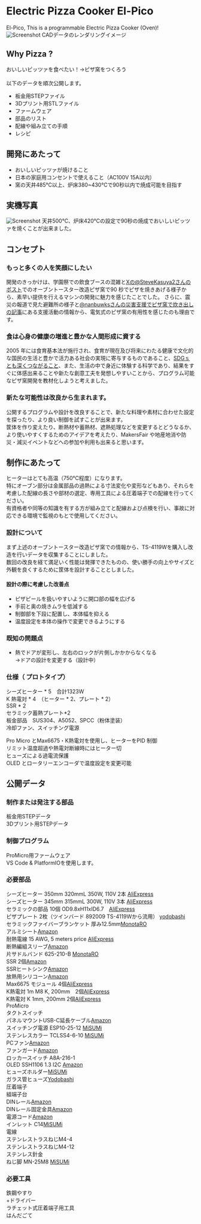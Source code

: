 # Electric Pizza Cooker El-Pico
El-Pico, This is a programmable Electric Pizza Cooker (Oven)!
\
![Screenshot](image/image.png)
CADデータのレンダリングイメージ

## Why Pizza ?
おいしいピッツァを食べたい！→ピザ窯をつくろう
\
\
以下のデータを順次公開します。
* 板金用STEPファイル
* 3Dプリント用STLファイル
* ファームウェア
* 部品のリスト
* 配線や組み立ての手順
* レシピ

## 開発にあたって
* おいしいピッツァが焼けること
* 日本の家庭用コンセントで使えること（AC100V 15A以内）
* 窯の天井485℃以上、炉床380~430℃で90秒以内で焼成可能を目指す

## 実機写真
![Screenshot](image/El-Pico_01.png)
天井500℃、炉床420℃の設定で90秒の焼成でおいしいピッツァを焼くことが出来ました。

## コンセプト
### もっと多くの人を笑顔にしたい
開発のきっかけは、学園祭での飲食ブースの混雑と[Xの@SteveKasuya2さんのポスト](https://x.com/SteveKasuya2/status/1695339494550224910)でのオーブントースター改造ピザ窯で90 秒でピザを焼きあげる様子から、素早い提供を行えるマシンの開発に魅力を感じたことでした。
さらに、震災の報道で見た避難所の様子と[@nanbuwksさんの災害支援でピザ窯で炊き出しの記事](https://qiita.com/nanbuwks/items/adf3fea1b13d262047f9)にある支援活動の情報から、電気式のピザ窯の有用性を感じたのも理由です。

### 食は心身の健康の増進と豊かな人間形成に資する
2005 年には食育基本法が施行され、食育が現在及び将来にわたる健康で文化的な国民の生活と豊かで活力ある社会の実現に寄与するものであること、[SDGｓとも深くつながること](https://www.maff.go.jp/j/syokuiku/network/topics/2022forum.html)、また、生活の中で身近に体験する科学であり、結果をすぐに体感出来ることや新たな創意工夫を発想しやすいことから、プログラム可能なピザ窯開発を教材化しようと考えました。

### 新たな可能性は改良から生まれます。
公開するプログラムや設計を改良することで、新たな料理や素材に合わせた設定を探ったり、より良い制御を試すことが出来ます。\
筐体を作り変えたり、断熱材や蓄熱材、遮熱処理などを変更するとどうなるか、より使いやすくするためのアイデアを考えたり、MakersFair や地産地消や防災・減災イベントなどへの参加や利用も出来ると思います。

## 制作にあたって
ヒーターはとても高温（750℃程度）になります。\
特にオーブン部分は金属部品の過熱による寸法変化や変形などもあり、それらを考慮した配線の長さや部材の選定、専用工具による圧着端子での配線を行ってください。\
有資格者や同等の知識を有する方が組み立てと配線および点検を行い、事故に対応できる環境で監視のもとで使用してください。

### 設計について
まず上述のオーブントースター改造ピザ窯での情報から、TS-4119Wを購入し改造を行いデータを収集することにしました。\
数回の改良を経て満足いく性能は発揮できたものの、使い勝手の向上やサイズと外観を良くするために筐体を設計することとしました。
#### 設計の際に考慮した改善点
* ピザピールを扱いやすいように開口部の幅を広げる
* 手前と奥の焼きムラを低減する
* 制御部を下段に配置し、本体幅を抑える
* 温度設定を本体の操作で変更できるようにする

### 既知の問題点
* 熱でドアが変形し、左右のロックが片側しかかからなくなる\
→ドアの設計を変更する（設計中）

### 仕様（ プロトタイプ）
シーズヒーター * 5　合計1323W\
K 熱電対 * 4　（ヒーター * 2、プレート * 2）\
SSR * 2\
セラミック蓄熱プレート*2\
板金部品　SUS304、A5052、SPCC（粉体塗装）\
冷却ファン、スイッチング電源

Pro Micro とMax6675・K熱電対を使用し、ヒーターをPID 制御\
リミット温度超過や熱電対断線時にはヒーター切\
ヒューズによる過電流保護\
OLED とロータリーエンコーダで温度設定を変更可能

## 公開データ
### 制作または発注する部品
板金用STEPデータ\
3Dプリント用STEPデータ

### 制御プログラム
ProMicro用ファームウェア\
VS Code & PlatformIOを使用します。

### 必要部品
シーズヒーター 350mm 320mmL 350W, 110V 2本 [AliExpress](https://ja.aliexpress.com/item/1005006249800119.html)\
シーズヒーター 345mm 315mmL 300W, 110V 3本 [AliExpress](https://ja.aliexpress.com/item/1005006249800119.html)\
セラミックの部品 10個 OD9.8xH11xID6.7　[AliExpress](https://ja.aliexpress.com/item/1005002340926694.html) \
ピザプレート 2枚（ツインバード 892009 TS-4119Wから流用） [yodobashi](https://www.yodobashi.com/product/100000001002338272/)\
セラミックファイバーブランケット 厚み12.5mm[MonotaRO](https://www.monotaro.com/p/2859/6829/)\
アルミシート[Amazon](https://www.amazon.co.jp/dp/B00I7KU4JC)\
耐熱電線 15 AWG, 5 meters price [AliExpress](https://ja.aliexpress.com/item/1005004792599537.html)\
断熱編組スリーブ[Amazon](https://www.amazon.co.jp/dp/B0861VLQ2J)\
片サドルバンド 625-210-B [MonotaRO](https://www.monotaro.com/p/0109/6515/)\
SSR 2個[Amazon](https://www.amazon.co.jp/dp/B0CC4VYYJ5)\
SSRヒートシンク[Amazon](https://www.amazon.co.jp/dp/B0CTQBSR3H)\
放熱用シリコーン[Amazon](https://www.amazon.co.jp/dp/B004OQP8RQ)\
Max6675 モジュール 4個[AliExpress](https://ja.aliexpress.com/item/1005006282367831.html)\
K熱電対 1m M8 K, 200mm　2個[AliExpress](https://ja.aliexpress.com/item/4000097994613.html)\
K熱電対 K 1mm, 200mm 2個[AliExpress](https://ja.aliexpress.com/item/1005004874800021.html)\
ProMicro\
タクトスイッチ\
パネルマウントUSB-C延長ケーブル[Amazon](https://www.amazon.co.jp/dp/B0887XHFML)\
スイッチング電源 ESP10-25-12 [MiSUMi](https://jp.misumi-ec.com/vona2/detail/110400281630/?ProductCode=ESP10-25-12)\
ステンレスカラー TCLSS4-6-10 [MiSUMi](https://jp.misumi-ec.com/vona2/detail/110300235050/?ProductCode=TCLSS4-6-10)\
PCファン[Amazon](https://www.amazon.co.jp/dp/B09M6HTSC3)\
ファンガード[Amazon](https://www.amazon.co.jp/gp/product/B00YH754QM)\
ロッカースイッチ A8A-216-1\
OLED SSH1106 1.3 I2C [Amazon](https://www.amazon.co.jp/dp/B07QC5W46K)\
ヒューズホルダー[MiSUMi](https://jp.misumi-ec.com/vona2/detail/222004911089/?ProductCode=FH-052S)\
ガラス管ヒューズ[Yodobashi](https://www.yodobashi.com/product/100000001002122484/)\
圧着端子\
組端子台\
DINレール[Amazon](https://www.amazon.co.jp/dp/B076LWQCW7)\
DINレール固定金具[Amazon](https://www.amazon.co.jp/dp/B013CXAX9Y)\
電源コード[Amazon](https://www.amazon.co.jp/dp/B00ID1S2W6)\
インレット C14[MiSUMi](https://jp.misumi-ec.com/vona2/detail/110400165860/?ProductCode=WTN-1171AA)\
電線\
ステンレストラスねじM4-4\
ステンレストラスねじM4-12\
ステンレス針金\
ねじ脚 MN-25M8 [MiSUMi](https://jp.misumi-ec.com/vona2/detail/221000121526/?ProductCode=MN-25M8)

### 必要工具
鉄鋼やすり\
+ドライバー\
ラチェット式圧着端子用工具\
はんだごて